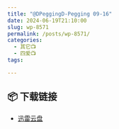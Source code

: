 ```yaml
---
title: "@DPeggingD-Pegging 09-16"
date: 2024-06-19T21:10:00
slug: wp-8571
permalink: /posts/wp-8571/
categories:
  - 其它📺
  - 四爱📺
tags:

---
```




## 📦 下载链接
- [迅雷云盘](https://blziyuan21.com/pay-download/8571?key=ed93656732&down_id=0)


